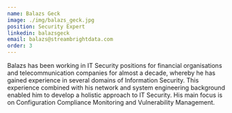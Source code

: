 ```yaml
---
name: Balazs Geck
image: ./img/balazs_geck.jpg
position: Security Expert
linkedin: balazsgeck
email: balazs@streambrightdata.com
order: 3
---
```

Balazs has been working in IT Security positions for financial organisations and telecommunication
companies for almost a decade, whereby he has gained experience in several domains of Information
Security. This experience combined with his network and system engineering background enabled
him to develop a holistic approach to IT Security. His main focus is on Configuration Compliance
Monitoring and Vulnerability Management.
